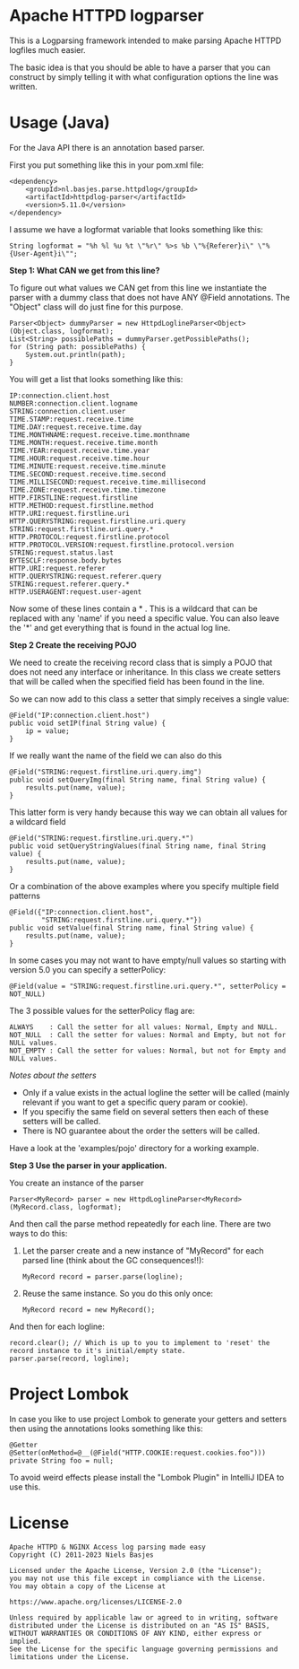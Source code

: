 Apache HTTPD logparser
===
This is a Logparsing framework intended to make parsing Apache HTTPD logfiles much easier.

The basic idea is that you should be able to have a parser that you can construct by simply
telling it with what configuration options the line was written.

Usage (Java)
===
For the Java API there is an annotation based parser.

First you put something like this in your pom.xml file:

    <dependency>
        <groupId>nl.basjes.parse.httpdlog</groupId>
        <artifactId>httpdlog-parser</artifactId>
        <version>5.11.0</version>
    </dependency>

I assume we have a logformat variable that looks something like this:

    String logformat = "%h %l %u %t \"%r\" %>s %b \"%{Referer}i\" \"%{User-Agent}i\"";

**Step 1: What CAN we get from this line?**

To figure out what values we CAN get from this line we instantiate the parser with a dummy class
that does not have ANY @Field annotations. The "Object" class will do just fine for this purpose.

    Parser<Object> dummyParser = new HttpdLoglineParser<Object>(Object.class, logformat);
    List<String> possiblePaths = dummyParser.getPossiblePaths();
    for (String path: possiblePaths) {
        System.out.println(path);
    }

You will get a list that looks something like this:

    IP:connection.client.host
    NUMBER:connection.client.logname
    STRING:connection.client.user
    TIME.STAMP:request.receive.time
    TIME.DAY:request.receive.time.day
    TIME.MONTHNAME:request.receive.time.monthname
    TIME.MONTH:request.receive.time.month
    TIME.YEAR:request.receive.time.year
    TIME.HOUR:request.receive.time.hour
    TIME.MINUTE:request.receive.time.minute
    TIME.SECOND:request.receive.time.second
    TIME.MILLISECOND:request.receive.time.millisecond
    TIME.ZONE:request.receive.time.timezone
    HTTP.FIRSTLINE:request.firstline
    HTTP.METHOD:request.firstline.method
    HTTP.URI:request.firstline.uri
    HTTP.QUERYSTRING:request.firstline.uri.query
    STRING:request.firstline.uri.query.*
    HTTP.PROTOCOL:request.firstline.protocol
    HTTP.PROTOCOL.VERSION:request.firstline.protocol.version
    STRING:request.status.last
    BYTESCLF:response.body.bytes
    HTTP.URI:request.referer
    HTTP.QUERYSTRING:request.referer.query
    STRING:request.referer.query.*
    HTTP.USERAGENT:request.user-agent

Now some of these lines contain a * .
This is a wildcard that can be replaced with any 'name' if you need a specific value.
You can also leave the '*' and get everything that is found in the actual log line.

**Step 2 Create the receiving POJO**

We need to create the receiving record class that is simply a POJO that does not need any interface or inheritance.
In this class we create setters that will be called when the specified field has been found in the line.

So we can now add to this class a setter that simply receives a single value:

    @Field("IP:connection.client.host")
    public void setIP(final String value) {
        ip = value;
    }

If we really want the name of the field we can also do this

    @Field("STRING:request.firstline.uri.query.img")
    public void setQueryImg(final String name, final String value) {
        results.put(name, value);
    }

This latter form is very handy because this way we can obtain all values for a wildcard field

    @Field("STRING:request.firstline.uri.query.*")
    public void setQueryStringValues(final String name, final String value) {
        results.put(name, value);
    }

Or a combination of the above examples where you specify multiple field patterns

    @Field({"IP:connection.client.host",
            "STRING:request.firstline.uri.query.*"})
    public void setValue(final String name, final String value) {
        results.put(name, value);
    }

In some cases you may not want to have empty/null values so starting with version 5.0 you can specify a setterPolicy:

    @Field(value = "STRING:request.firstline.uri.query.*", setterPolicy = NOT_NULL)

The 3 possible values for the setterPolicy flag are:

    ALWAYS    : Call the setter for all values: Normal, Empty and NULL.
    NOT_NULL  : Call the setter for values: Normal and Empty, but not for NULL values.
    NOT_EMPTY : Call the setter for values: Normal, but not for Empty and NULL values.

*Notes about the setters*

- Only if a value exists in the actual logline the setter will be called (mainly relevant if you want to get a specific query param or cookie).
- If you specifiy the same field on several setters then each of these setters will be called.
- There is NO guarantee about the order the setters will be called.

Have a look at the 'examples/pojo' directory for a working example.

**Step 3 Use the parser in your application.**

You create an instance of the parser

    Parser<MyRecord> parser = new HttpdLoglineParser<MyRecord>(MyRecord.class, logformat);

And then call the parse method repeatedly for each line.
There are two ways to do this:
1) Let the parser create and a new instance of "MyRecord" for each parsed line (think about the GC consequences!!):

       MyRecord record = parser.parse(logline);

2) Reuse the same instance.
So you do this only once:

       MyRecord record = new MyRecord();

And then for each logline:

    record.clear(); // Which is up to you to implement to 'reset' the record instance to it's initial/empty state.
    parser.parse(record, logline);

Project Lombok
===
In case you like to use project Lombok to generate your getters and setters then using the annotations looks something like this:

    @Getter @Setter(onMethod=@__(@Field("HTTP.COOKIE:request.cookies.foo"))) private String foo = null;

To avoid weird effects please install the "Lombok Plugin" in IntelliJ IDEA to use this.

License
===
    Apache HTTPD & NGINX Access log parsing made easy
    Copyright (C) 2011-2023 Niels Basjes

    Licensed under the Apache License, Version 2.0 (the "License");
    you may not use this file except in compliance with the License.
    You may obtain a copy of the License at

    https://www.apache.org/licenses/LICENSE-2.0

    Unless required by applicable law or agreed to in writing, software
    distributed under the License is distributed on an "AS IS" BASIS,
    WITHOUT WARRANTIES OR CONDITIONS OF ANY KIND, either express or implied.
    See the License for the specific language governing permissions and
    limitations under the License.
